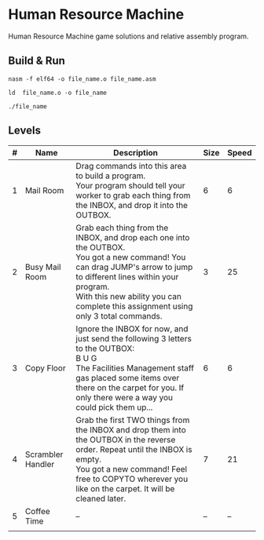 # Human Resource Machine
Human Resource Machine game solutions and relative assembly program.

## Build & Run
```
nasm -f elf64 -o file_name.o file_name.asm
```
```
ld  file_name.o -o file_name
```
```
./file_name
```

## Levels
| # | Name | Description | Size | Speed |
| --- | --- | --- | --- | --- |
| 1 | Mail Room | Drag commands into this area to build a program. <br> Your program should tell your worker to grab each thing from the INBOX, and drop it into the OUTBOX. | 6 | 6 |
| 2 | Busy Mail Room | Grab each thing from the INBOX, and drop each one into the OUTBOX. <br> You got a new command! You can drag JUMP's arrow to jump to different lines within your program. <br> With this new ability you can complete this assignment using only 3 total commands. | 3 | 25 |
| 3 | Copy Floor | Ignore the INBOX for now, and just send the following 3 letters to the OUTBOX: <br> B U G <br> The Facilities Management staff gas placed some items over there on the carpet for you. If only there were a way you could pick them up... | 6 | 6 |
| 4 | Scrambler Handler | Grab the first TWO things from the INBOX and drop them into the OUTBOX in the reverse order. Repeat until the INBOX is empty. <br> You got a new command! Feel free to COPYTO wherever you like on the carpet. It will be cleaned later. | 7 | 21 |
| 5 | Coffee Time | &ndash; | &ndash; | &ndash; |
|  |  |  |  |  |

